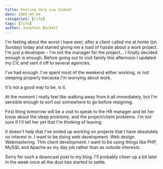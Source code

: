 ```yaml
---
title: Feeling Very Low Indeed
date: 2005-09-04
categories: [life]
tags: [life]
author: Jonathan Beckett
---
```


I'm feeling about the worst I have ever, after a client called me at home (on Sunday) today and started giving me a load of hassle about a work project. I'm just a developer - I'm not the manager for the project... I finally decided enough is enough. Before going out to visit family this afternoon I updated my CV, and sent it off to several agencies.

I've had enough. I've spent most of the weekend either working, or not sleeping properly because I'm worrying about work.

It's not a good way to be, is it.

At the moment I really feel like walking away from it all immediately, but I'm sensible enough to sort out somewhere to go before resigning.

First thing tomorrow will be a visit to speak to the HR manager and let her know about the sleep problems, and the project/client problems. I'm not sure if I'll tell her yet that I'm thinking of leaving.

It doesn't help that I've ended up working on projects that I have absolutely no interest in. I want to be doing web development. Web design. Webmastering. Thin client development. I want to be using things like PHP, MySQL and Apache as my day job rather than as outside interests.

Sorry for such a downcast post to my blog. I'll probably cheer up a bit later in the week once all the dust has started to settle.